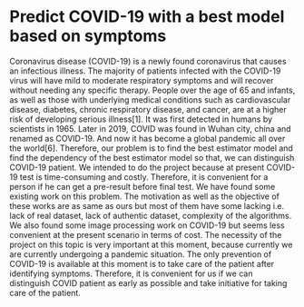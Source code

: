 <h1>Predict COVID-19 with a best model based on symptoms</h1>
Coronavirus disease (COVID-19) is a newly found coronavirus that causes an infectious illness. The majority of patients infected with the COVID-19 virus will have mild to moderate respiratory symptoms and will recover without needing any specific therapy. People over the age of 65 and infants, as well as those with underlying medical conditions such as cardiovascular disease, diabetes, chronic respiratory disease, and cancer, are at a higher risk of developing serious illness[1]. It was first detected in humans by scientists in 1965.  Later in 2019, COVID was found in Wuhan city, china and renamed as COVID-19. And now it has become a global pandemic all over the world[6].
Therefore, our problem is to find the best estimator model and find the dependency of the best estimator model so that, we can distinguish COVID-19 patient. We intended to do the project because at present COVID-19 test is time-consuming and costly. Therefore, it is convenient for a person if he can get a pre-result before final test.
We have found some existing work on this problem. The motivation as well as the objective of these works are as same as ours but most of them have some lacking i.e. lack of real dataset, lack of authentic dataset, complexity of the algorithms. We also found some image processing work on COVID-19 but seems less convenient at the present scenario in terms of cost.  
The necessity of the project on this topic is very important at this moment, because currently we are currently undergoing a pandemic situation. The only prevention of COVID-19 is available at this moment is to take care of the patient after identifying symptoms. Therefore, it is convenient for us if we can distinguish COVID patient as early as possible and take initiative for taking care of the patient.

